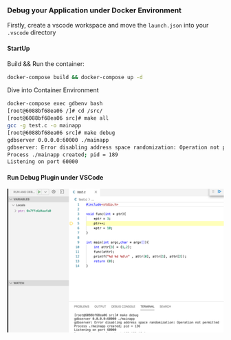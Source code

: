 ### Debug your Application under Docker Environment
Firstly, create a vscode workspace and move the `launch.json` into your `.vscode` directory

#### StartUp
Build && Run the container:
```bash
docker-compose build && docker-compose up -d
```
Dive into Container Environment
```bash
docker-compose exec gdbenv bash
[root@6088bf68ea06 /]# cd /src/
[root@6088bf68ea06 src]# make all
gcc -g test.c -o mainapp
[root@6088bf68ea06 src]# make debug
gdbserver 0.0.0.0:60000 ./mainapp
gdbserver: Error disabling address space randomization: Operation not permitted
Process ./mainapp created; pid = 189
Listening on port 60000
```

#### Run Debug Plugin under VSCode
![](IMG/screenshot.png)